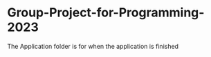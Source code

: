 # Group-Project-for-Programming-2023
The Application folder is for when the application is finished
